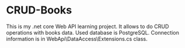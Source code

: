 # CRUD-Books
This is my .net core Web API learning project. It allows to do CRUD operations with books data. 
Used database is PostgreSQL. Connection information is in WebApi\DataAccess\Extensions.cs class.
